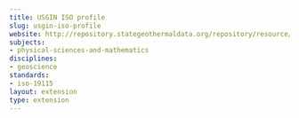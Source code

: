 ```yaml
---
title: USGIN ISO profile
slug: usgin-iso-profile
website: http://repository.stategeothermaldata.org/repository/resource/98ddf901b9782a25982e01af3b0bda50/
subjects:
- physical-sciences-and-mathematics
disciplines:
- geoscience
standards:
- iso-19115
layout: extension
type: extension
---
```


